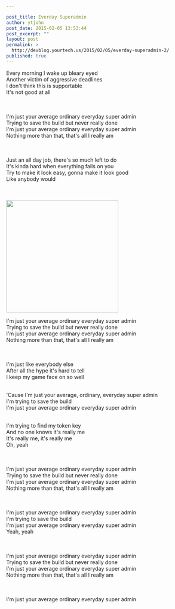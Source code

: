 ```yaml
---

post_title: Everday Superadmin
author: ytjohn
post_date: 2015-02-05 13:53:44
post_excerpt: ""
layout: post
permalink: >
  http://devblog.yourtech.us/2015/02/05/everday-superadmin-2/
published: true
---
```

Every morning I wake up bleary eyed<br />
Another victim of aggressive deadlines<br />
I don't think this is supportable <br />
It's not good at all  </br></br></br>

I'm just your average ordinary everyday super admin<br />
Trying to save the build but never really done<br />
I'm just your average ordinary everyday super admin<br />
Nothing more than that, that's all I really am  </br></br></br>

Just an all day job, there's so much left to do<br />
It's kinda hard when everything fails on you<br />
Try to make it look easy, gonna make it look good<br />
Like anybody would</br></br></br>

<img src="http://i.imgur.com/ez1ml.jpg" width="300"/>

I'm just your average ordinary everyday super admin<br />
Trying to save the build but never really done<br />
I'm just your average ordinary everyday super admin<br />
Nothing more than that, that's all I really am  </br></br></br>

I'm just like everybody else<br />
After all the hype it's hard to tell<br />
I keep my game face on so well  </br></br>

'Cause I'm just your average, ordinary, everyday super admin<br />
I'm trying to save the build<br />
I'm just your average ordinary everyday super admin  </br></br>

I'm trying to find my token  key<br />
And no one knows it's really me<br />
It's really me, it's really me<br />
Oh, yeah  </br></br></br>

I'm just your average ordinary everyday super admin<br />
Trying to save the build but never really done<br />
I'm just your average ordinary everyday super admin<br />
Nothing more than that, that's all I really am  </br></br></br>

I'm just your average ordinary everyday super admin<br />
I'm trying to save the build<br />
I'm just your average ordinary everyday super admin<br />
Yeah, yeah  </br></br></br>

I'm just your average ordinary everyday super admin<br />
Trying to save the build but never really done<br />
I'm just your average ordinary everyday super admin<br />
Nothing more than that, that's all I really am  </br></br></br>

I'm just your average ordinary everyday super admin
